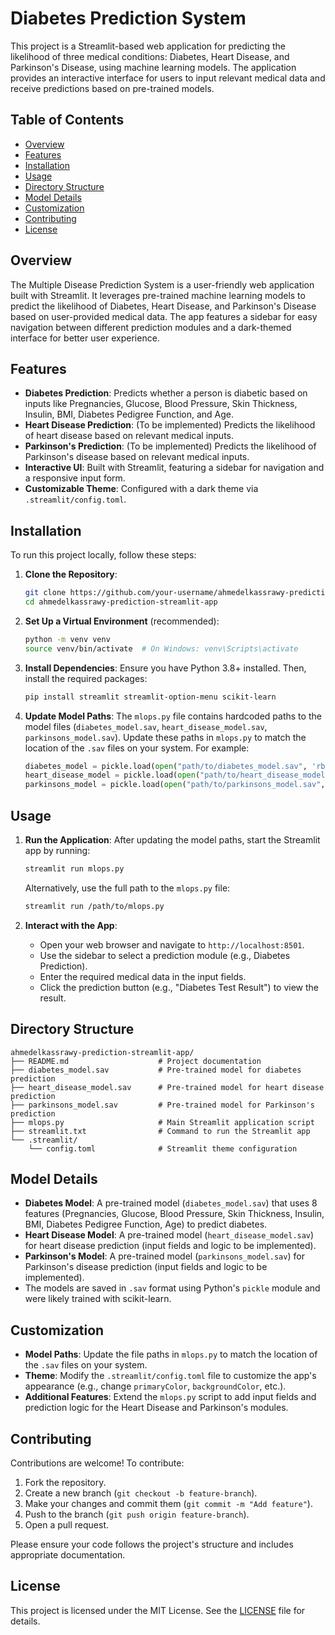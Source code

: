 # Diabetes Prediction System

This project is a Streamlit-based web application for predicting the likelihood of three medical conditions: Diabetes, Heart Disease, and Parkinson's Disease, using machine learning models. The application provides an interactive interface for users to input relevant medical data and receive predictions based on pre-trained models.

## Table of Contents
- [Overview](#overview)
- [Features](#features)
- [Installation](#installation)
- [Usage](#usage)
- [Directory Structure](#directory-structure)
- [Model Details](#model-details)
- [Customization](#customization)
- [Contributing](#contributing)
- [License](#license)

## Overview
The Multiple Disease Prediction System is a user-friendly web application built with Streamlit. It leverages pre-trained machine learning models to predict the likelihood of Diabetes, Heart Disease, and Parkinson's Disease based on user-provided medical data. The app features a sidebar for easy navigation between different prediction modules and a dark-themed interface for better user experience.

## Features
- **Diabetes Prediction**: Predicts whether a person is diabetic based on inputs like Pregnancies, Glucose, Blood Pressure, Skin Thickness, Insulin, BMI, Diabetes Pedigree Function, and Age.
- **Heart Disease Prediction**: (To be implemented) Predicts the likelihood of heart disease based on relevant medical inputs.
- **Parkinson's Prediction**: (To be implemented) Predicts the likelihood of Parkinson's disease based on relevant medical inputs.
- **Interactive UI**: Built with Streamlit, featuring a sidebar for navigation and a responsive input form.
- **Customizable Theme**: Configured with a dark theme via `.streamlit/config.toml`.

## Installation
To run this project locally, follow these steps:

1. **Clone the Repository**:
   ```bash
   git clone https://github.com/your-username/ahmedelkassrawy-prediction-streamlit-app.git
   cd ahmedelkassrawy-prediction-streamlit-app
   ```

2. **Set Up a Virtual Environment** (recommended):
   ```bash
   python -m venv venv
   source venv/bin/activate  # On Windows: venv\Scripts\activate
   ```

3. **Install Dependencies**:
   Ensure you have Python 3.8+ installed. Then, install the required packages:
   ```bash
   pip install streamlit streamlit-option-menu scikit-learn
   ```

4. **Update Model Paths**:
   The `mlops.py` file contains hardcoded paths to the model files (`diabetes_model.sav`, `heart_disease_model.sav`, `parkinsons_model.sav`). Update these paths in `mlops.py` to match the location of the `.sav` files on your system. For example:
   ```python
   diabetes_model = pickle.load(open("path/to/diabetes_model.sav", 'rb'))
   heart_disease_model = pickle.load(open("path/to/heart_disease_model.sav", 'rb'))
   parkinsons_model = pickle.load(open("path/to/parkinsons_model.sav", 'rb'))
   ```

## Usage
1. **Run the Application**:
   After updating the model paths, start the Streamlit app by running:
   ```bash
   streamlit run mlops.py
   ```
   Alternatively, use the full path to the `mlops.py` file:
   ```bash
   streamlit run /path/to/mlops.py
   ```

2. **Interact with the App**:
   - Open your web browser and navigate to `http://localhost:8501`.
   - Use the sidebar to select a prediction module (e.g., Diabetes Prediction).
   - Enter the required medical data in the input fields.
   - Click the prediction button (e.g., "Diabetes Test Result") to view the result.

## Directory Structure
```
ahmedelkassrawy-prediction-streamlit-app/
├── README.md                    # Project documentation
├── diabetes_model.sav           # Pre-trained model for diabetes prediction
├── heart_disease_model.sav      # Pre-trained model for heart disease prediction
├── parkinsons_model.sav         # Pre-trained model for Parkinson's prediction
├── mlops.py                     # Main Streamlit application script
├── streamlit.txt                # Command to run the Streamlit app
└── .streamlit/
    └── config.toml              # Streamlit theme configuration
```

## Model Details
- **Diabetes Model**: A pre-trained model (`diabetes_model.sav`) that uses 8 features (Pregnancies, Glucose, Blood Pressure, Skin Thickness, Insulin, BMI, Diabetes Pedigree Function, Age) to predict diabetes.
- **Heart Disease Model**: A pre-trained model (`heart_disease_model.sav`) for heart disease prediction (input fields and logic to be implemented).
- **Parkinson's Model**: A pre-trained model (`parkinsons_model.sav`) for Parkinson's disease prediction (input fields and logic to be implemented).
- The models are saved in `.sav` format using Python's `pickle` module and were likely trained with scikit-learn.

## Customization
- **Model Paths**: Update the file paths in `mlops.py` to match the location of the `.sav` files on your system.
- **Theme**: Modify the `.streamlit/config.toml` file to customize the app's appearance (e.g., change `primaryColor`, `backgroundColor`, etc.).
- **Additional Features**: Extend the `mlops.py` script to add input fields and prediction logic for the Heart Disease and Parkinson's modules.

## Contributing
Contributions are welcome! To contribute:
1. Fork the repository.
2. Create a new branch (`git checkout -b feature-branch`).
3. Make your changes and commit them (`git commit -m "Add feature"`).
4. Push to the branch (`git push origin feature-branch`).
5. Open a pull request.

Please ensure your code follows the project's structure and includes appropriate documentation.

## License
This project is licensed under the MIT License. See the [LICENSE](LICENSE) file for details.
